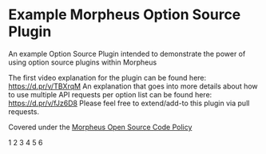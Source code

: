 # Example Morpheus Option Source Plugin

An example Option Source Plugin intended to demonstrate the power of using option source plugins within Morpheus

The first video explanation for the plugin can be found here: https://d.pr/v/TBXrqM
An explanation that goes into more details about how to use multiple API requests per option list can be found here: https://d.pr/v/fJz6D8
Please feel free to extend/add-to this plugin via pull requests.

Covered under the [Morpheus Open Source Code Policy](https://support.morpheusdata.com/s/article/Morpheus-Open-Source-Code-Support-Policy?language=en_US)

1
2
3
4
5
6
